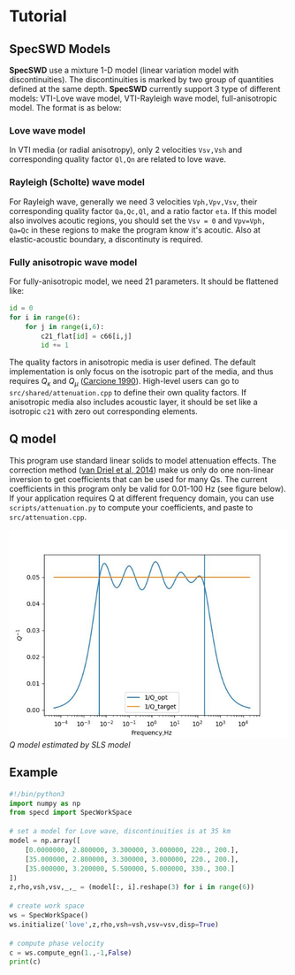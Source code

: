 # Tutorial

## SpecSWD Models
**SpecSWD** use a mixture 1-D model (linear variation model with discontinuities). The discontinuities is marked by two group of quantities defined at the same depth. **SpecSWD** currently support 3 type of different models: VTI-Love wave model, VTI-Rayleigh wave model, full-anisotropic model. The format is as below:

### Love wave model
In VTI media (or radial anisotropy), only 2 velocities `Vsv,Vsh` and corresponding quality factor `Ql,Qn` are related to love wave. 

### Rayleigh (Scholte) wave model
For Rayleigh wave, generally we need 3 velocities `Vph,Vpv,Vsv`, their corresponding quality factor `Qa,Qc,Ql`, and a ratio factor `eta`. If this model also involves acoutic regions, you should set the `Vsv = 0` and `Vpv=Vph, Qa=Qc` in these regions to make the program know it's acoutic. Also at elastic-acoustic boundary, a discontinuty is required.

### Fully anisotropic wave model
For fully-anisotropic model, we need 21 parameters. It should be flattened like:
```python
id = 0
for i in range(6):
    for j in range(i,6):
        c21_flat[id] = c66[i,j]
        id += 1
```
The quality factors in anisotropic media is user defined. The default implementation is only focus on the isotropic part of the media, and thus requires $Q_{\kappa}$ and $Q_{\mu}$ ([Carcione 1990](https://academic.oup.com/gji/article/101/3/739/602971)). High-level users can go to `src/shared/attenuation.cpp` to define their own quality factors. If anisotropic media also includes acoustic layer, it should be set like a isotropic `c21` with zero out corresponding elements.

## Q model
This program use standard linear solids to model attenuation effects. The correction method ([van Driel et al, 2014](https://academic.oup.com/gji/article/199/2/1078/624157?login=true)) make us only do one non-linear inversion to get coefficients that can be used for many Qs. The current coefficients in this program only be valid for 0.01-100 Hz (see figure below). If your application requires Q at different frequency domain, you can use `scripts/attenuation.py` to compute your coefficients, and paste to `src/attenuation.cpp`. 

![](../static/Qmodel.jpg)
*Q model estimated by SLS model*

## Example
```python
#!/bin/python3
import numpy as np 
from specd import SpecWorkSpace

# set a model for Love wave, discontinuities is at 35 km
model = np.array([
    [0.0000000, 2.800000, 3.300000, 3.000000, 220., 200.],
    [35.000000, 2.800000, 3.300000, 3.000000, 220., 200.],
    [35.000000, 3.200000, 5.500000, 5.000000, 330., 300.]
])
z,rho,vsh,vsv,_,_ = (model[:, i].reshape(3) for i in range(6))

# create work space
ws = SpecWorkSpace()
ws.initialize('love',z,rho,vsh=vsh,vsv=vsv,disp=True)

# compute phase velocity
c = ws.compute_egn(1.,-1,False)
print(c)
```